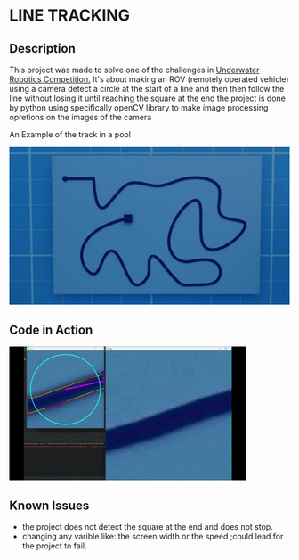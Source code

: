 # LINE TRACKING

## Description
This project was made to solve one of the challenges in [Underwater Robotics Competition.](https://www.uwrchallenges.org)
It's about making an ROV (remotely operated vehicle) using a camera detect a circle at the start of a line and then then follow the line without losing it until reaching the square at the end
the project is done by python using specifically openCV library to make image processing opretions on the images of the camera

An Example of the track in a pool

![An Example of the track in a pool](referance.jpg)

## Code in Action
![](https://github.com/AbuAlHagag/ROV-line-track/blob/master/line%20track%20gif.gif)

## Known Issues
* the project does not detect the square at the end and does not stop.
* changing any varible like: the screen width or the speed ;could lead for the project to fail.

